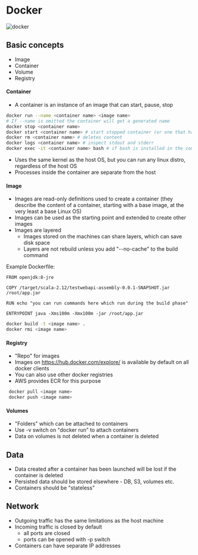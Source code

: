 # Docker

![docker](https://techglimpse.com/wp-content/uploads/2016/03/Container-vs-VMs.jpg)

## Basic concepts
* Image
* Container
* Volume
* Registry

#### Container
* A container is an instance of an image that can start, pause, stop
```bash
docker run --name <container name> <image name>
# If --name is omitted the container will get a generated name
docker stop <container name>
docker start <container name> # start stopped container (or one that has just been created)
docker rm <container name> # deletes content
docker logs <container name> # inspect stdout and stderr
docker exec -it <container name> bash # if bash is installed in the container you can launch a shell inside it
```
* Uses the same kernel as the host OS, but you can run any linux distro, regardless of the host OS
* Processes inside the container are separate from the host

#### Image
* Images are read-only definitions used to create a container (they describe the content of a container, starting with a base image, at the very least a base Linux OS)
* Images can be used as the starting point and extended to create other images
* Images are layered
    * Images stored on the machines can share layers, which can save disk space
    * Layers are not rebuild unless you add "--no-cache" to the build command

Example Dockerfile:

```docker
FROM openjdk:8-jre

COPY /target/scala-2.12/testwebapi-assembly-0.0.1-SNAPSHOT.jar /root/app.jar

RUN echo "you can run commands here which run during the build phase"

ENTRYPOINT java -Xms100m -Xmx100m -jar /root/app.jar
```

```bash
docker build -t <image name> .
docker rmi <image name>
```

#### Registry
* "Repo" for images
* Images on https://hub.docker.com/explore/ is available by default on all docker clients
* You can also use other docker registries
* AWS provides ECR for this purpose
```bash
 docker pull <image name>
 docker push <image name> 
```

#### Volumes
* "Folders" which can be attached to containers
* Use -v switch on "docker run" to attach containers
* Data on volumes is not deleted when a container is deleted

## Data

* Data created after a container has been launched will be lost if the container is deleted
* Persisted data should be stored elsewhere - DB, S3, volumes etc.
* Containers should be "stateless"

## Network

* Outgoing traffic has the same limitations as the host machine
* Incoming traffic is closed by default
    * all ports are closed
    * ports can be opened with -p switch
* Containers can have separate IP addresses

